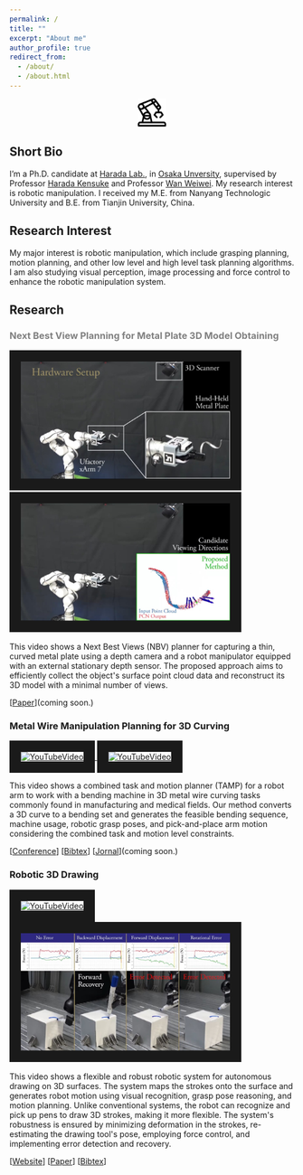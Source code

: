 ```yaml
---
permalink: /
title: ""
excerpt: "About me"
author_profile: true
redirect_from: 
  - /about/
  - /about.html
---
```


<p align="center">
  <img src="../images/rbt.png" alt="" width="50" height="50">
</p>

## Short Bio

I’m a Ph.D. candidate at [Harada Lab.](https://www.roboticmanipulation.org/), in [Osaka Unversity](https://www.osaka-u.ac.jp/ja), supervised by Professor [Harada Kensuke](http://www.hlab.sys.es.osaka-u.ac.jp/people/harada/) and Professor [Wan Weiwei](https://wanweiwei07.github.io/). My research interest is robotic manipulation. I received my M.E. from Nanyang Technologic University and B.E. from Tianjin University, China.

## Research Interest
My major interest is robotic manipulation, which include grasping planning, motion planning, and other low level and high level task planning algorithms. I am also studying visual perception, image processing and force control to enhance the robotic manipulation system. 

## Research
<div class="container">
    <div class="video">
        <h3 style="color:gray;">Next Best View Planning for Metal Plate 3D Model Obtaining</h3>
        <a href="https://www.youtube.com/watch?v=QK22YEZGX-M" target="_blank">
            <img src="../images/nbv_setup.jpg" alt="YouTubeVideo" width="370" height="208" border="20" />
        </a>
        <a href="https://www.youtube.com/watch?v=QK22YEZGX-M&t=10" target="_blank">
            <img src="../images/nbv_exp.jpg" alt="YouTubeVideo" width="370" height="208" border="20" />
        </a>
    </div>
    <div class="text">
        <p> This video shows a Next Best Views (NBV) planner for capturing a thin, curved metal plate using a depth camera and a robot manipulator equipped with an external stationary depth sensor. The proposed approach aims to efficiently collect the object's surface point cloud data and reconstruct its 3D model with a minimal number of views. </p>
        [<a href="" title="jornal">Paper</a>](coming soon.)
    </div>
</div>

<div class="container">
    <div class="video">
        <h3>Metal Wire Manipulation Planning for 3D Curving</h3>
        <a href="https://www.youtube.com/watch?v=sp4KDs7oiEw" target="_blank">
            <img src="https://img.youtube.com/vi/sp4KDs7oiEw/maxresdefault.jpg" alt="YouTubeVideo" width="370" height="208" border="20" />
        </a>
        <a href="https://www.youtube.com/watch?v=u3PL-W4Xhjo" target="_blank">
            <img src="https://img.youtube.com/vi/u3PL-W4Xhjo/maxresdefault.jpg" alt="YouTubeVideo" width="370" height="208" border="20" />
        </a>
    </div>
    <div class="text">
        <p>This video shows a combined task and motion planner (TAMP) for a robot arm to work with a bending machine in 3D metal wire curving tasks commonly found in manufacturing and medical fields. Our method converts a 3D curve to a bending set and generates the feasible bending sequence, machine usage, robotic grasp poses, and pick-and-place arm motion considering the combined task and motion level constraints. </p>
        [<a href="https://ieeexplore.ieee.org/stamp/stamp.jsp?tp=&arnumber=9981672" title="conf">Conference</a>]
        [<a href="https://scholar.googleusercontent.com/scholar.bib?q=info:WaDBswOre7UJ:scholar.google.com/&output=citation&scisdr=Cm3DAmuTEMn7l9IeYxk:AGlGAw8AAAAAZFoYexkwR4-CKje9pdaUg310m0M&scisig=AGlGAw8AAAAAZFoYe19vwWigESv1SCFN-lLugE4&scisf=4&ct=citation&cd=-1&hl=zh-CN">Bibtex</a>]
        [<a href="" title="jornal">Jornal</a>](coming soon.)
    </div>
</div>

<div class="container">
    <div class="video">
        <h3>Robotic 3D Drawing</h3>
        <a href="https://www.youtube.com/watch?v=DwUWdWQCZyw" target="_blank">
            <img src="https://img.youtube.com/vi/DwUWdWQCZyw/maxresdefault.jpg" alt="YouTubeVideo" width="370" height="208" border="20" />
        </a>
        <a href="https://www.youtube.com/watch?v=DwUWdWQCZyw&t=30s" target="_blank">
            <img src="../images/draw_err.jpg" alt="YouTubeVideo" width="370" height="208" border="20" />
        </a>
    </div>
    <div class="text">
        <p>This video shows a flexible and robust robotic system for autonomous drawing on 3D surfaces. The system maps the strokes onto the surface and generates robot motion using visual recognition, grasp pose reasoning, and motion planning. Unlike conventional systems, the robot can recognize and pick up pens to draw 3D strokes, making it more flexible. The system's robustness is ensured by minimizing deformation in the strokes, re-estimating the drawing tool's pose, employing force control, and implementing error detection and recovery. </p>
        [<a href="https://rsliu-xx.github.io/_pages/rbtdraw.html" title="page">Website</a>]
        [<a href="https://ieeexplore.ieee.org/stamp/stamp.jsp?tp=&arnumber=9570721" title="Paper">Paper</a>]
        [<a href="https://scholar.googleusercontent.com/scholar.bib?q=info:f2cdT9OI1EcJ:scholar.google.com/&output=citation&scisdr=CgX_ZLo4EJyfhxtNV3I:AAGBfm0AAAAAYpJLT3I0st75nDFSK5-mRtzkMTVwCNKh&scisig=AAGBfm0AAAAAYpJLTwziRwqnitpiT3PM7-CeEVv1qqPe&scisf=4&ct=citation&cd=-1&hl=en">Bibtex</a>]
    </div>
</div>

